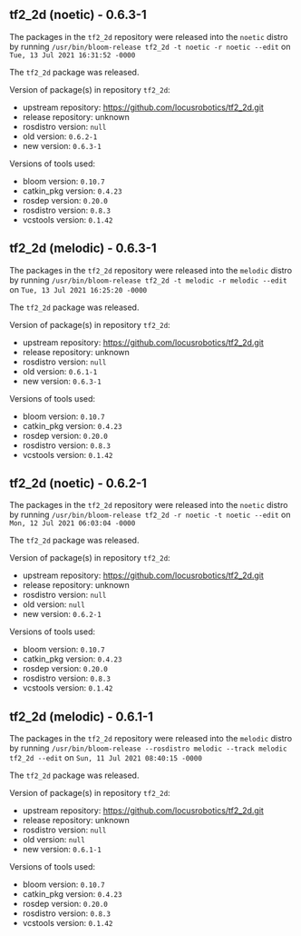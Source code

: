## tf2_2d (noetic) - 0.6.3-1

The packages in the `tf2_2d` repository were released into the `noetic` distro by running `/usr/bin/bloom-release tf2_2d -t noetic -r noetic --edit` on `Tue, 13 Jul 2021 16:31:52 -0000`

The `tf2_2d` package was released.

Version of package(s) in repository `tf2_2d`:

- upstream repository: https://github.com/locusrobotics/tf2_2d.git
- release repository: unknown
- rosdistro version: `null`
- old version: `0.6.2-1`
- new version: `0.6.3-1`

Versions of tools used:

- bloom version: `0.10.7`
- catkin_pkg version: `0.4.23`
- rosdep version: `0.20.0`
- rosdistro version: `0.8.3`
- vcstools version: `0.1.42`


## tf2_2d (melodic) - 0.6.3-1

The packages in the `tf2_2d` repository were released into the `melodic` distro by running `/usr/bin/bloom-release tf2_2d -t melodic -r melodic --edit` on `Tue, 13 Jul 2021 16:25:20 -0000`

The `tf2_2d` package was released.

Version of package(s) in repository `tf2_2d`:

- upstream repository: https://github.com/locusrobotics/tf2_2d.git
- release repository: unknown
- rosdistro version: `null`
- old version: `0.6.1-1`
- new version: `0.6.3-1`

Versions of tools used:

- bloom version: `0.10.7`
- catkin_pkg version: `0.4.23`
- rosdep version: `0.20.0`
- rosdistro version: `0.8.3`
- vcstools version: `0.1.42`


## tf2_2d (noetic) - 0.6.2-1

The packages in the `tf2_2d` repository were released into the `noetic` distro by running `/usr/bin/bloom-release tf2_2d -r noetic -t noetic --edit` on `Mon, 12 Jul 2021 06:03:04 -0000`

The `tf2_2d` package was released.

Version of package(s) in repository `tf2_2d`:

- upstream repository: https://github.com/locusrobotics/tf2_2d.git
- release repository: unknown
- rosdistro version: `null`
- old version: `null`
- new version: `0.6.2-1`

Versions of tools used:

- bloom version: `0.10.7`
- catkin_pkg version: `0.4.23`
- rosdep version: `0.20.0`
- rosdistro version: `0.8.3`
- vcstools version: `0.1.42`


## tf2_2d (melodic) - 0.6.1-1

The packages in the `tf2_2d` repository were released into the `melodic` distro by running `/usr/bin/bloom-release --rosdistro melodic --track melodic tf2_2d --edit` on `Sun, 11 Jul 2021 08:40:15 -0000`

The `tf2_2d` package was released.

Version of package(s) in repository `tf2_2d`:

- upstream repository: https://github.com/locusrobotics/tf2_2d.git
- release repository: unknown
- rosdistro version: `null`
- old version: `null`
- new version: `0.6.1-1`

Versions of tools used:

- bloom version: `0.10.7`
- catkin_pkg version: `0.4.23`
- rosdep version: `0.20.0`
- rosdistro version: `0.8.3`
- vcstools version: `0.1.42`


